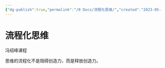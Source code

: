 ```yaml
---
{"dg-publish":true,"permalink":"/0 Docs/流程化思维/","created":"2023-05-24T18:47:58.136+08:00","updated":"2023-05-25T01:03:33.116+08:00"}
---
```


# 流程化思维

冯绍峰课程

思维的流程化不是阻碍创造力，而是释放创造力。
